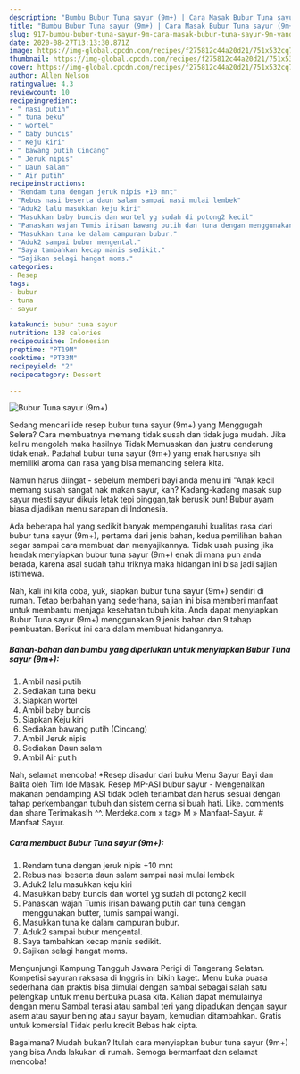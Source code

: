 ```yaml
---
description: "Bumbu Bubur Tuna sayur (9m+) | Cara Masak Bubur Tuna sayur (9m+) Yang Lezat Sekali"
title: "Bumbu Bubur Tuna sayur (9m+) | Cara Masak Bubur Tuna sayur (9m+) Yang Lezat Sekali"
slug: 917-bumbu-bubur-tuna-sayur-9m-cara-masak-bubur-tuna-sayur-9m-yang-lezat-sekali
date: 2020-08-27T13:13:30.871Z
image: https://img-global.cpcdn.com/recipes/f275812c44a20d21/751x532cq70/bubur-tuna-sayur-9m-foto-resep-utama.jpg
thumbnail: https://img-global.cpcdn.com/recipes/f275812c44a20d21/751x532cq70/bubur-tuna-sayur-9m-foto-resep-utama.jpg
cover: https://img-global.cpcdn.com/recipes/f275812c44a20d21/751x532cq70/bubur-tuna-sayur-9m-foto-resep-utama.jpg
author: Allen Nelson
ratingvalue: 4.3
reviewcount: 10
recipeingredient:
- " nasi putih"
- " tuna beku"
- " wortel"
- " baby buncis"
- " Keju kiri"
- " bawang putih Cincang"
- " Jeruk nipis"
- " Daun salam"
- " Air putih"
recipeinstructions:
- "Rendam tuna dengan jeruk nipis +10 mnt"
- "Rebus nasi beserta daun salam sampai nasi mulai lembek"
- "Aduk2 lalu masukkan keju kiri"
- "Masukkan baby buncis dan wortel yg sudah di potong2 kecil"
- "Panaskan wajan Tumis irisan bawang putih dan tuna dengan menggunakan butter, tumis sampai wangi."
- "Masukkan tuna ke dalam campuran bubur."
- "Aduk2 sampai bubur mengental."
- "Saya tambahkan kecap manis sedikit."
- "Sajikan selagi hangat moms."
categories:
- Resep
tags:
- bubur
- tuna
- sayur

katakunci: bubur tuna sayur 
nutrition: 138 calories
recipecuisine: Indonesian
preptime: "PT19M"
cooktime: "PT33M"
recipeyield: "2"
recipecategory: Dessert

---
```



![Bubur Tuna sayur (9m+)](https://img-global.cpcdn.com/recipes/f275812c44a20d21/751x532cq70/bubur-tuna-sayur-9m-foto-resep-utama.jpg)

Sedang mencari ide resep bubur tuna sayur (9m+) yang Menggugah Selera? Cara membuatnya memang tidak susah dan tidak juga mudah. Jika keliru mengolah maka hasilnya Tidak Memuaskan dan justru cenderung tidak enak. Padahal bubur tuna sayur (9m+) yang enak harusnya sih memiliki aroma dan rasa yang bisa memancing selera kita.

Namun harus diingat - sebelum memberi bayi anda menu ini &#34;Anak kecil memang susah sangat nak makan sayur, kan? Kadang-kadang masak sup sayur mesti sayur dikuis letak tepi pinggan,tak berusik pun! Bubur ayam biasa dijadikan menu sarapan di Indonesia.

Ada beberapa hal yang sedikit banyak mempengaruhi kualitas rasa dari bubur tuna sayur (9m+), pertama dari jenis bahan, kedua pemilihan bahan segar sampai cara membuat dan menyajikannya. Tidak usah pusing jika hendak menyiapkan bubur tuna sayur (9m+) enak di mana pun anda berada, karena asal sudah tahu triknya maka hidangan ini bisa jadi sajian istimewa.


Nah, kali ini kita coba, yuk, siapkan bubur tuna sayur (9m+) sendiri di rumah. Tetap berbahan yang sederhana, sajian ini bisa memberi manfaat untuk membantu menjaga kesehatan tubuh kita. Anda dapat menyiapkan Bubur Tuna sayur (9m+) menggunakan 9 jenis bahan dan 9 tahap pembuatan. Berikut ini cara dalam membuat hidangannya.

<!--inarticleads1-->

##### Bahan-bahan dan bumbu yang diperlukan untuk menyiapkan Bubur Tuna sayur (9m+):

1. Ambil  nasi putih
1. Sediakan  tuna beku
1. Siapkan  wortel
1. Ambil  baby buncis
1. Siapkan  Keju kiri
1. Sediakan  bawang putih (Cincang)
1. Ambil  Jeruk nipis
1. Sediakan  Daun salam
1. Ambil  Air putih


Nah, selamat mencoba! *Resep disadur dari buku Menu Sayur Bayi dan Balita oleh Tim Ide Masak. Resep MP-ASI bubur sayur - Mengenalkan makanan pendamping ASI tidak boleh terlambat dan harus sesuai dengan tahap perkembangan tubuh dan sistem cerna si buah hati. Like. comments dan share Terimakasih ^^. Merdeka.com » tag» M » Manfaat-Sayur. # Manfaat Sayur. 

<!--inarticleads2-->

##### Cara membuat Bubur Tuna sayur (9m+):

1. Rendam tuna dengan jeruk nipis +10 mnt
1. Rebus nasi beserta daun salam sampai nasi mulai lembek
1. Aduk2 lalu masukkan keju kiri
1. Masukkan baby buncis dan wortel yg sudah di potong2 kecil
1. Panaskan wajan Tumis irisan bawang putih dan tuna dengan menggunakan butter, tumis sampai wangi.
1. Masukkan tuna ke dalam campuran bubur.
1. Aduk2 sampai bubur mengental.
1. Saya tambahkan kecap manis sedikit.
1. Sajikan selagi hangat moms.


Mengunjungi Kampung Tangguh Jawara Perigi di Tangerang Selatan. Kompetisi sayuran raksasa di Inggris ini bikin kaget. Menu buka puasa sederhana dan praktis bisa dimulai dengan sambal sebagai salah satu pelengkap untuk menu berbuka puasa kita. Kalian dapat memulainya dengan menu Sambal terasi atau sambal teri yang dipadukan dengan sayur asem atau sayur bening atau sayur bayam, kemudian ditambahkan. Gratis untuk komersial Tidak perlu kredit Bebas hak cipta. 

Bagaimana? Mudah bukan? Itulah cara menyiapkan bubur tuna sayur (9m+) yang bisa Anda lakukan di rumah. Semoga bermanfaat dan selamat mencoba!
